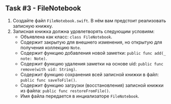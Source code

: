 ## Task #3 - FileNotebook

1. Создайте файл `FileNotebook.swift`. В нём вам предстоит реализовать записную книжку. 
2. Записная книжка должна удовлетворять следующим условиям:
	* Объявлена как класс: `class FileNotebook`.
	* Содержит закрытую для внешнего изменения, но открытую для получения коллекцию `Note`.
	* Содержит функцию добавления новой заметки: `public func add(_ note: Note)`.
	* Содержит функцию удаления заметки на основе uid: `public func remove(with uid: String)`.
	* Содержит функцию сохранения всей записной книжки в файл: `public func saveToFile()`.
	* Содержит функцию загрузки (восстановления) записной книжки из файла: `public func restoreFromFile()`.
	* Имя файла передается в инциализаторе `FileNotebook`.
 
